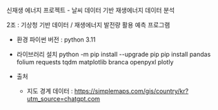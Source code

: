 신재생 에너지 프로젝트 - 날씨 데이터 기반 재생에너지 데이터 분석

2조 : 기상청 기반 데이터 / 재생에너지 발전량 활용 예측 프로그램

* 환경
  파이썬 버전 : python 3.11
  
* 라이브러리 설치
  python -m pip install --upgrade pip
  pip install pandas folium requests tqdm matplotlib branca openpyxl plotly

* 출처
  - 지도 경계 데이터 : https://simplemaps.com/gis/country/kr?utm_source=chatgpt.com
